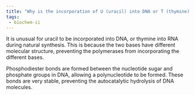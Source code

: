 ```yaml
---
title: "Why is the incorporation of U (uracil) into DNA or T (thymine) into RNA uncommon during natural synthesis? Discuss the role of phosphodiester bonds in DNA structure. "
tags:
 - biochem-ii
---
```

It is unusual for uracil to be incorporated into DNA, or thymine into RNA during natural synthesis. This is because the two bases have different molecular structure, preventing the polymerases from incorporating the different bases. 

Phosphodiester bonds are formed between the nucleotide sugar and phosphate groups in DNA, allowing a polynucleotide to be formed. These bonds are very stable, preventing the autocatalytic hydrolysis of DNA molecules.  
